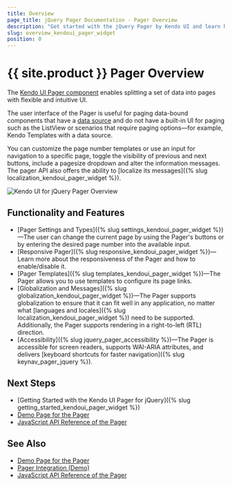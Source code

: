 ```yaml
---
title: Overview
page_title: jQuery Pager Documentation - Pager Overview
description: "Get started with the jQuery Pager by Kendo UI and learn how to create, initialize, and enable the component."
slug: overview_kendoui_pager_widget
position: 0
---
```


# {{ site.product }} Pager Overview

The [Kendo UI Pager component](https://demos.telerik.com/kendo-ui/pager/index) enables splitting a set of data into pages with flexible and intuitive UI.

The user interface of the Pager is useful for paging data-bound components that have a [data source](/api/javascript/data/datasource) and do not have a built-in UI for paging such as the ListView or scenarios that require  paging options&mdash;for example, Kendo Templates with a data source.

 You can customize the page number templates or use an input for navigation to a specific page, toggle the visibility of previous and next buttons, include a pagesize dropdown and alter the information messages. The pager API also offers the ability to [localize its messages]({% slug localization_kendoui_pager_widget %}).

![Kendo UI for jQuery Pager Overview](pager-overview.PNG)

## Functionality and Features

* [Pager Settings and Types]({% slug settings_kendoui_pager_widget %})&mdash;The user can change the current page by using the Pager's buttons or by entering the desired page number into the available input.
* [Responsive Pager]({% slug responsive_kendoui_pager_widget  %})&mdash;Learn more about the responsiveness of the Pager and how to enable/disable it.
* [Pager Templates]({% slug templates_kendoui_pager_widget %})&mdash;The Pager allows you to use templates to configure its page links.
* [Globalization and Messages]({% slug globalization_kendoui_pager_widget %})&mdash;The Pager supports globalization to ensure that it can fit well in any application, no matter what [languages and locales]({% slug localization_kendoui_pager_widget %}) need to be supported. Additionally, the Pager supports rendering in a right-to-left (RTL) direction.
* [Accessibility]({% slug jquery_pager_accessibility %})&mdash;The Pager is accessible for screen readers, supports WAI-ARIA attributes, and delivers [keyboard shortcuts for faster navigation]({% slug keynav_pager_jquery %}).

## Next Steps 

* [Getting Started with the Kendo UI Pager for jQuery]({% slug getting_started_kendoui_pager_widget %})
* [Demo Page for the Pager](https://demos.telerik.com/kendo-ui/grid/index)
* [JavaScript API Reference of the Pager](/api/javascript/ui/pager)

## See Also

* [Demo Page for the Pager](https://demos.telerik.com/kendo-ui/pager/index)
* [Pager Integration (Demo)](https://demos.telerik.com/kendo-ui/pager/integration)
* [JavaScript API Reference of the Pager](/api/javascript/ui/pager)
